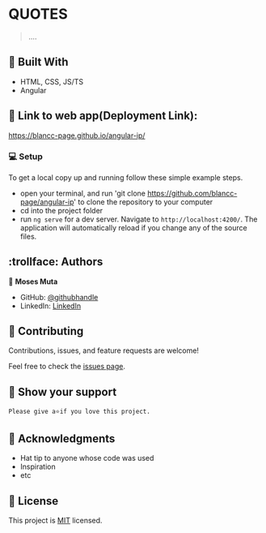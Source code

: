 # QUOTES

> ....

## :hammer: Built With

- HTML, CSS, JS/TS
- Angular

## :link: Link to web app(Deployment Link):

https://blancc-page.github.io/angular-ip/

### :computer: Setup
To get a local copy up and running follow these simple example steps.

- open your terminal, and run 'git clone https://github.com/blancc-page/angular-ip' to clone the repository to your computer  
- cd into the project folder
- run `ng serve` for a dev server. Navigate to `http://localhost:4200/`. The application will automatically reload if you change any of the source files.


## :trollface: Authors

👤 **Moses Muta**

- GitHub: [@githubhandle](https://github.com/blancc-page)
- LinkedIn: [LinkedIn](<linkedIn link>)


## 🤝 Contributing

Contributions, issues, and feature requests are welcome!

Feel free to check the [issues page](../../issues/).

## :muscle: Show your support

    Please give a⭐️if you love this project.
## :raised_hands: Acknowledgments

- Hat tip to anyone whose code was used
- Inspiration
- etc

## 📝 License

This project is [MIT](./MIT.md) licensed.
